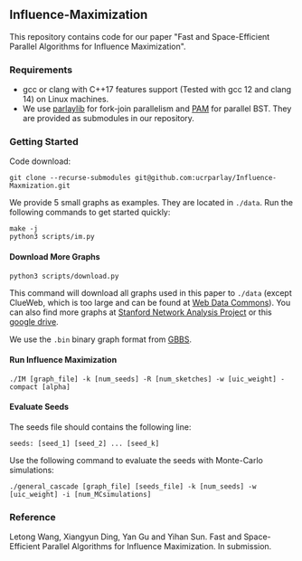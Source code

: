 ## Influence-Maximization

This repository contains code for our paper "Fast and Space-Efficient Parallel Algorithms for Influence Maximization".

### Requirements

- gcc or clang with C++17 features support (Tested with gcc 12 and clang 14) on Linux machines.
- We use <a href="https://github.com/cmuparlay/parlaylib">parlaylib</a> for fork-join parallelism and <a href="https://github.com/cmuparlay/PAM">PAM</a> for parallel BST. They are provided as submodules in our repository.

### Getting Started

Code download:
```
git clone --recurse-submodules git@github.com:ucrparlay/Influence-Maxmization.git
```

We provide 5 small graphs as examples. They are located in `./data`. Run the following commands to get started quickly:
```
make -j
python3 scripts/im.py
```

#### Download More Graphs

```
python3 scripts/download.py
```

This command will download all graphs used in this paper to `./data` (except ClueWeb, which is too large and can be found at <a href="http://webdatacommons.org/hyperlinkgraph/">Web Data Commons</a>). You can also find more graphs at <a href="http://snap.stanford.edu/">Stanford Network Analysis Project</a> or this <a href="https://drive.google.com/drive/folders/1ZuhfaLmdL-EyOiWYqZGD1rOy_oSFRWe4">google drive</a>.

We use the `.bin` binary graph format from [GBBS](https://github.com/ParAlg/gbbs).

#### Run Influence Maximization

```
./IM [graph_file] -k [num_seeds] -R [num_sketches] -w [uic_weight] -compact [alpha]
```

#### Evaluate Seeds

The seeds file should contains the following line:
```
seeds: [seed_1] [seed_2] ... [seed_k]
```

Use the following command to evaluate the seeds with Monte-Carlo simulations:

```
./general_cascade [graph_file] [seeds_file] -k [num_seeds] -w [uic_weight] -i [num_MCsimulations]
```

### Reference

Letong Wang, Xiangyun Ding, Yan Gu and Yihan Sun. Fast and Space-Efficient Parallel Algorithms for Influence Maximization. In submission.
